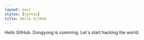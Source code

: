 ```yaml
---
layout: post
styles: [syntax]
title: Hello GitHub 
---
```

Hello GitHub.
Dongyong is comming.
Let`s start hacking the world.
